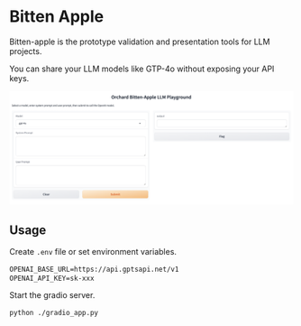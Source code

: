# Bitten Apple

Bitten-apple is the prototype validation and presentation tools for LLM projects.

You can share your LLM models like GTP-4o without exposing your API keys.

![](./images/screenshot.png)

## Usage

Create `.env` file or set environment variables.

```
OPENAI_BASE_URL=https://api.gptsapi.net/v1
OPENAI_API_KEY=sk-xxx
```

Start the gradio server.

```
python ./gradio_app.py
```
